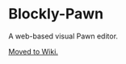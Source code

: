 # Blockly-Pawn

A web-based visual Pawn editor.

[Moved to Wiki.](https://github.com/Hobr/Blockly-Pawn/wiki)
